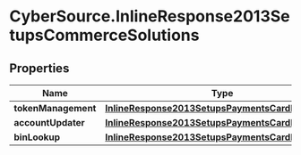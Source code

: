 # CyberSource.InlineResponse2013SetupsCommerceSolutions

## Properties
Name | Type | Description | Notes
------------ | ------------- | ------------- | -------------
**tokenManagement** | [**InlineResponse2013SetupsPaymentsCardProcessing**](InlineResponse2013SetupsPaymentsCardProcessing.md) |  | [optional] 
**accountUpdater** | [**InlineResponse2013SetupsPaymentsCardProcessing**](InlineResponse2013SetupsPaymentsCardProcessing.md) |  | [optional] 
**binLookup** | [**InlineResponse2013SetupsPaymentsCardProcessing**](InlineResponse2013SetupsPaymentsCardProcessing.md) |  | [optional] 


